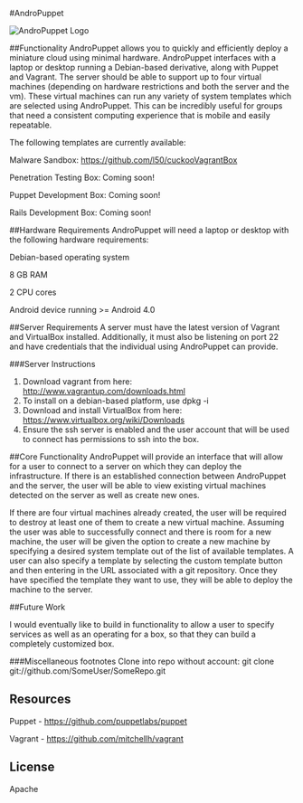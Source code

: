 #AndroPuppet

![AndroPuppet Logo](https://github.com/l50/AndroPuppet/blob/master/images/AndroPuppet.png "AndroPuppet")

##Functionality
AndroPuppet allows you to quickly and efficiently deploy a miniature cloud using minimal hardware. AndroPuppet interfaces with a laptop or desktop running a Debian-based derivative, along with Puppet and Vagrant. The server should be able to support up to four virtual machines (depending on hardware restrictions and both the server and the vm). These virtual machines can run any variety of system templates which are selected using AndroPuppet. This can be incredibly useful for groups that need a consistent computing experience that is mobile and easily repeatable.

The following templates are currently available:

Malware Sandbox: https://github.com/l50/cuckooVagrantBox

Penetration Testing Box: Coming soon!

Puppet Development Box: Coming soon!

Rails Development Box: Coming soon!

##Hardware Requirements
AndroPuppet will need a laptop or desktop with the following hardware requirements:

Debian-based operating system

8 GB RAM

2 CPU cores

Android device running >= Android 4.0

##Server Requirements
A server must have the latest version of Vagrant and VirtualBox installed. Additionally, it must also be listening on port 22 and have credentials that the individual using AndroPuppet can provide.

###Server Instructions
1. Download vagrant from here: http://www.vagrantup.com/downloads.html
2. To install on a debian-based platform, use dpkg -i
3. Download and install VirtualBox from here: https://www.virtualbox.org/wiki/Downloads
4. Ensure the ssh server is enabled and the user account that will be used to connect has permissions to ssh into the box.

##Core Functionality
AndroPuppet will provide an interface that will allow for a user to connect to a server on which they can deploy the infrastructure. If there is an established connection between AndroPuppet and the server, the user will be able to view existing virtual machines detected on the server as well as create new ones.

If there are four virtual machines already created, the user will be required to destroy at least one of them to create a new virtual machine. Assuming the user was able to successfully connect and there is room for a new machine, the user will be given the option to create a new machine by specifying a desired system template out of the list of available templates. A user can also specify a template by selecting the custom template button and then entering in the URL associated with a git repository. Once they have specified the template they want to use, they will be able to deploy the machine to the server. 

##Future Work

I would eventually like to build in functionality to allow a user to specify services as well as an operating for a box, so that they can build a completely customized box. 

###Miscellaneous footnotes
Clone into repo without account: git clone git://github.com/SomeUser/SomeRepo.git

Resources
---

Puppet - https://github.com/puppetlabs/puppet

Vagrant - https://github.com/mitchellh/vagrant

License
----

Apache


